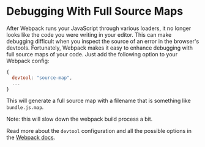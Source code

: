 # Debugging With Full Source Maps

After Webpack runs your JavaScript through various loaders, it no longer
looks like the code you were writing in your editor. This can make debugging
difficult when you inspect the source of an error in the browser's devtools.
Fortunately, Webpack makes it easy to enhance debugging with full source
maps of your code. Just add the following option to your Webpack config:

```javascript
{
  devtool: "source-map",
  ...
}
```

This will generate a full source map with a filename that is something like
`bundle.js.map`.

Note: this will slow down the webpack build process a bit.

Read more about the `devtool` configuration and all the possible options in
the [Webpack
docs](https://webpack.github.io/docs/configuration.html#devtool).
